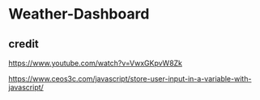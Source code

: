 # Weather-Dashboard


## credit 
https://www.youtube.com/watch?v=VwxGKpvW8Zk

https://www.ceos3c.com/javascript/store-user-input-in-a-variable-with-javascript/
